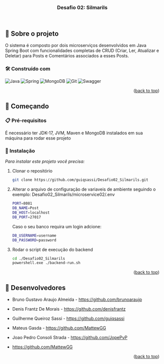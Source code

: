 
<a id="readme-top"></a>


<!-- PROJECT LOGO -->
<br />
<div align="center">

<h3 align="center">Desafio 02: Silmarils</h3>

  <p align="center">
    <br />
    </p>
</div>


<!-- ABOUT THE PROJECT -->
## 📌 Sobre o projeto
O sistema é composto por dois microserviços desenvolvidos em Java Spring Boot com funcionalidades completas de CRUD 
(Criar, Ler, Atualizar e Deletar) para Posts e Comentários associados a esses Posts.


### 🛠️ Construído com

![Java](https://img.shields.io/badge/java-%23ED8B00.svg?style=for-the-badge&logo=openjdk&logoColor=white)
![Spring](https://img.shields.io/badge/spring-%236DB33F.svg?style=for-the-badge&logo=spring&logoColor=white)
![MongoDB](https://img.shields.io/badge/MongoDB-%234ea94b.svg?style=for-the-badge&logo=mongodb&logoColor=white)
![Git](https://img.shields.io/badge/GIT-E44C30?style=for-the-badge&logo=git&logoColor=white)
![Swagger](https://img.shields.io/badge/-Swagger-%23Clojure?style=for-the-badge&logo=swagger&logoColor=white)

<p align="right">(<a href="#readme-top">back to top</a>)</p>

<!-- GETTING STARTED -->
## 🚀 Começando

### 📋 Pré-requisitos

É necessário ter JDK-17, JVM, Maven e MongoDB instalados em sua máquina para rodar esse projeto

### 🔧 Instalação

_Para instalar este projeto você precisa:_

1. Clonar o repositório
   ```sh
   git clone https://github.com/guiqsassi/Desafio02_Silmarils.git
   ```
   
2. Alterar o arquivo de configuração de variaveis de ambiente seguindo o exemplo:
   Desafio02_Silmarils/microservice02/.env
   ```sh
   PORT=8081
   DB_NAME=Post
   DB_HOST=localhost
   DB_PORT=27017
   ```
   Caso o seu banco requira um login adcione:
   ```sh
   DB_USERNAME=username
   DB_PASSWORD=password
   ```
3. Rodar o script de execução do backend
     ```sh
   cd ./Desafio02_Silmarils 
   powershell.exe ./backend-run.sh
   ```

<p align="right">(<a href="#readme-top">back to top</a>)</p>



<!-- CONTACT -->
## 💬 Desenvolvedores

* Bruno Gustavo Araujo Almeida - https://github.com/brunoaraujp
* Denis Frantz De Morais - https://github.com/denisfrantz
* Guilherme Queiroz Sassi - https://github.com/guiqsassi
* Mateus Gasda - https://github.com/MattewGG
* Joao Pedro Consoli Strada - https://github.com/JopePvP


* https://github.com/MattewGG
<p align="right">(<a href="#readme-top">back to top</a>)</p>


